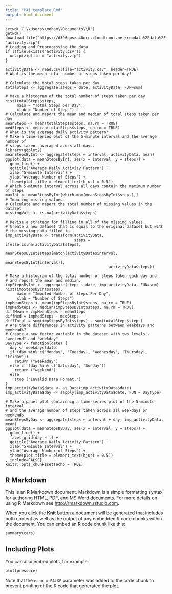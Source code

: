 ```yaml
---
title: "PA1_template.Rmd"
output: html_document
---
```


```{getwd()
setwd('C:\\Users\\moham\\Documents\\R')
getwd()
download.file("https://d396qusza40orc.cloudfront.net/repdata%2Fdata%2Factivity.zip", "activity.zip")
# Loading and Preprocessing the data
if (!file.exists('activity.csv')) {
  unzip(zipfile = "activity.zip")
}

activityData <- read.csv(file="activity.csv", header=TRUE)
# What is the mean total number of steps taken per day?

# Calculate the total steps taken per day
totalSteps <- aggregate(steps ~ date, activityData, FUN=sum)

# Make a histogram of the total number of steps taken per day
hist(totalSteps$steps,
     main = "Total Steps per Day",
     xlab = "Number of Steps")
# Calculate and report the mean and median of total steps taken per day
meanSteps <- mean(totalSteps$steps, na.rm = TRUE)
medSteps <- median(totalSteps$steps, na.rm = TRUE)
# What is the average daily activity pattern?
# Make a time-series plot of the 5-minute interval and the average number of
# steps taken, averaged acoss all days.
library(ggplot2)
meanStepsByInt <- aggregate(steps ~ interval, activityData, mean)
ggplot(data = meanStepsByInt, aes(x = interval, y = steps)) +
  geom_line() +
  ggtitle("Average Daily Activity Pattern") +
  xlab("5-minute Interval") +
  ylab("Average Number of Steps") +
  theme(plot.title = element_text(hjust = 0.5))
# Which 5-minute interval across all days contain the maximum number of steps
maxInt <- meanStepsByInt[which.max(meanStepsByInt$steps),]
# Imputing missing values 
# Calculate and report the total number of missing values in the dataset
missingVals <- is.na(activityData$steps)

# Devise a strategy for filling in all of the missing values
# Create a new dataset that is equal to the original dataset but with 
# the missing data filled in.
imp_activityData <- transform(activityData,
                              steps = ifelse(is.na(activityData$steps),
                                             meanStepsByInt$steps[match(activityData$interval, 
                                                                        meanStepsByInt$interval)],
                                             activityData$steps))

# Make a histogram of the total number of steps taken each day and
# and report the mean and median.
impStepsByInt <- aggregate(steps ~ date, imp_activityData, FUN=sum)
hist(impStepsByInt$steps,
     main = "Imputed Number of Steps Per Day",
     xlab = "Number of Steps")
impMeanSteps <- mean(impStepsByInt$steps, na.rm = TRUE)
impMedSteps <- median(impStepsByInt$steps, na.rm = TRUE)
diffMean = impMeanSteps - meanSteps
diffMed = impMedSteps - medSteps
diffTotal = sum(impStepsByInt$steps) - sum(totalSteps$steps)
# Are there differences in activity patterns between weekdays and weekends?
# Create a new factor variable in the dataset with two levels - "weekend" and "weekday"
DayType <- function(date) {
  day <- weekdays(date)
  if (day %in% c('Monday', 'Tuesday', 'Wednesday', 'Thursday', 'Friday'))
    return ("weekeday")
  else if (day %in% c('Saturday', 'Sunday'))
    return ("weekend")
  else
    stop ("Invalid Date Format.")
}
imp_activityData$date <- as.Date(imp_activityData$date)
imp_activityData$day <- sapply(imp_activityData$date, FUN = DayType)

# Make a panel plot containnig a time-series plot of the 5-minute interval
# and the average number of steps taken across all weekdays or weekends
meanStepsByDay <- aggregate(steps ~ interval + day, imp_activityData, mean)
ggplot(data = meanStepsByDay, aes(x = interval, y = steps)) + 
  geom_line() +
  facet_grid(day ~ .) +
  ggtitle("Average Daily Activity Pattern") +
  xlab("5-minute Interval") +
  ylab("Average Number of Steps") +
  theme(plot.title = element_text(hjust = 0.5))
, include=FALSE}
knitr::opts_chunk$set(echo = TRUE)
```

## R Markdown

This is an R Markdown document. Markdown is a simple formatting syntax for authoring HTML, PDF, and MS Word documents. For more details on using R Markdown see <http://rmarkdown.rstudio.com>.

When you click the **Knit** button a document will be generated that includes both content as well as the output of any embedded R code chunks within the document. You can embed an R code chunk like this:

```{r cars}
summary(cars)
```

## Including Plots

You can also embed plots, for example:

```{r pressure, echo=FALSE}
plot(pressure)
```

Note that the `echo = FALSE` parameter was added to the code chunk to prevent printing of the R code that generated the plot.
